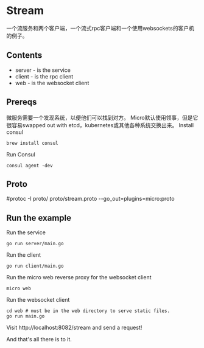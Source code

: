 # Stream

一个流服务和两个客户端，一个流式rpc客户端和一个使用websockets的客户机的例子。

## Contents

- server - is the service
- client - is the rpc client
- web - is the websocket client

## Prereqs

微服务需要一个发现系统，以便他们可以找到对方。 Micro默认使用领事，但是它很容易swapped out with etcd，kubernetes或其他各种系统交换出来。
Install consul
```shell
brew install consul
```
Run Consul

```shell
consul agent -dev
```
## Proto
 #protoc -I proto/  proto/stream.proto --go_out=plugins=micro:proto

## Run the example

Run the service

```shell
go run server/main.go
```

Run the client

```shell
go run client/main.go
```

Run the micro web reverse proxy for the websocket client

``` shell
micro web
```

Run the websocket client

```shell
cd web # must be in the web directory to serve static files.
go run main.go
```

Visit http://localhost:8082/stream and send a request!

And that's all there is to it.
